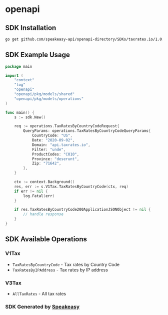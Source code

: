 # openapi

<!-- Start SDK Installation -->
## SDK Installation

```bash
go get github.com/speakeasy-api/openapi-directory/SDKs/taxrates.io/1.0.0/go
```
<!-- End SDK Installation -->

## SDK Example Usage
<!-- Start SDK Example Usage -->
```go
package main

import (
    "context"
    "log"
    "openapi"
    "openapi/pkg/models/shared"
    "openapi/pkg/models/operations"
)

func main() {
    s := sdk.New()

    req := operations.TaxRatesByCountryCodeRequest{
        QueryParams: operations.TaxRatesByCountryCodeQueryParams{
            CountryCode: "US",
            Date: "2020-09-02",
            Domain: "api.taxrates.io",
            Filter: "unde",
            ProductCodes: "C010",
            Province: "deserunt",
            Zip: "71642",
        },
    }

    ctx := context.Background()
    res, err := s.V1Tax.TaxRatesByCountryCode(ctx, req)
    if err != nil {
        log.Fatal(err)
    }

    if res.TaxRatesByCountryCode200ApplicationJSONObject != nil {
        // handle response
    }
}
```
<!-- End SDK Example Usage -->

<!-- Start SDK Available Operations -->
## SDK Available Operations


### V1Tax

* `TaxRatesByCountryCode` - Tax rates by Country Code
* `TaxRatesByIPAddress` - Tax rates by IP address

### V3Tax

* `AllTaxRates` - All tax rates
<!-- End SDK Available Operations -->

### SDK Generated by [Speakeasy](https://docs.speakeasyapi.dev/docs/using-speakeasy/client-sdks)
